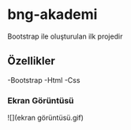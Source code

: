 
<h1>bng-akademi</h1>

Bootstrap ile oluşturulan ilk projedir

<h2>Özellikler</h3>
 -Bootstrap
 -Html
 -Css

 <h3>Ekran Görüntüsü</h3>

 ![](ekran görüntüsü.gif)